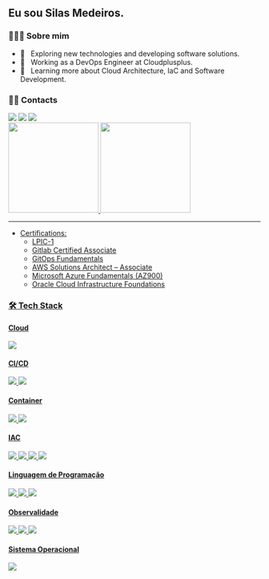 <h2>Eu sou Silas Medeiros.</h2>

<h3> 👨🏻‍💻 Sobre mim </h3>

- 🤔 &nbsp; Exploring new technologies and developing software solutions.
- 💼 &nbsp; Working as a DevOps Engineer at Cloudplusplus.
- 🌱 &nbsp; Learning more about Cloud Architecture, IaC and Software Development.


<h3> 🤝🏻 Contacts </h3>

  <div> 
  <a href = "mailto:silastiagoo@gmail.com"><img src="https://img.shields.io/badge/-Gmail-c14438?style=for-the-badge&logo=Gmail&logoColor=white" target="_blank"></a>
  <a href="https://telegram.me/Silas_Tiago" target="_blank"><img src="https://img.shields.io/badge/-Telegram-1ca0f1?style=for-the-badge&labelColor=1ca0f1&logo=telegram&logoColor=white&link=https://telegram.me/Silas_Tiago" target="_blank"></a> 
  <a href="https://www.linkedin.com/in/silas-tiago-de-mederos-b979a130/" target="_blank"><img src="https://img.shields.io/badge/-LinkedIn-blue?style=for-the-badge&logo=Linkedin&logoColor=white&link=https://www.linkedin.com/in/silas-tiago-de-mederos-b979a130/" target="_blank"></a> 
</div>

<div>
  <a href="https://github.com/silastiago">
  <img height="180em" src="https://github-readme-stats.vercel.app/api?username=silastiago&show_icons=true&theme=default&include_all_commits=true&count_private=true"/>
  <img height="180em" src="https://github-readme-stats.vercel.app/api/top-langs/?username=silastiago&layout=compact&langs_count=7&theme=default"/>
</div>

---

- Certifications:
  - LPIC-1
  - Gitlab Certified Associate
  - GitOps Fundamentals
  - AWS Solutions Architect – Associate
  - Microsoft Azure Fundamentals (AZ900)
  - Oracle Cloud Infrastructure Foundations

<h3>🛠 Tech Stack</h3>

<h4> Cloud</h4>
  <div>
  <img src="https://img.shields.io/badge/-AWS-black?style=for-the-badge&logo=amazon-aws&logoColor=FF9900">
  </div>

<h4> CI/CD</h4>
  <div>
  <img src="https://img.shields.io/badge/-GitLab-eeeded?style=for-the-badge&logo=gitlab&logoColor=white">
  <img src="https://img.shields.io/badge/-GitLab-eeeded?style=for-the-badge&logo=jenkins&logoColor=white">
  </div>

<h4> Container</h4>
  <div>
  <img src="https://img.shields.io/badge/-Docker-46a2f1?style=for-the-badge&logo=docker&logoColor=white">
  <img src="https://img.shields.io/badge/-Kubernetes-blue?style=for-the-badge&logo=kubernetes&logoColor=black">
  </div>

<h4> IAC</h4>
  <div>
  <img src="https://img.shields.io/badge/-Ansible-grey?style=for-the-badge&logo=ansible&logoColor=white">
  <img src="https://img.shields.io/badge/-Terraform-306998?style=for-the-badge&logo=terraform&logoColor=white">
  <img src="https://img.shields.io/badge/-Shell%20Script-black?style=for-the-badge&logo=shell&logoColor=white">
  <img src="https://img.shields.io/badge/-Helm-306998?style=for-the-badge&logo=helm&logoColor=white">
  </div>

<h4> Linguagem de Programação</h4>
  <div>
  <img src="https://img.shields.io/badge/-Java-red?style=for-the-badge&logo=java&logoColor=black">
  <img src="https://img.shields.io/badge/-Python-306998?style=for-the-badge&logo=python&logoColor=white">
  <img src="https://img.shields.io/badge/-PHP-306998?style=for-the-badge&logo=php&logoColor=white">
  </div>

<h4> Observalidade</h4>
  <div>
  <img src="https://img.shields.io/badge/-Grafana-yellow?style=for-the-badge&logo=grafana&logoColor=white">
  <img src="https://img.shields.io/badge/-Prometheus-orange?style=for-the-badge&logo=prometheus&logoColor=white">
  <img src="https://img.shields.io/badge/-Zabbix-red?style=for-the-badge&logo=zabbix&logoColor=white">
  </div>

<h4> Sistema Operacional</h4>
  <div>
  <img src="https://img.shields.io/badge/-Linux-16C60C?style=for-the-badge&logo=linux&logoColor=white">
  </div>
